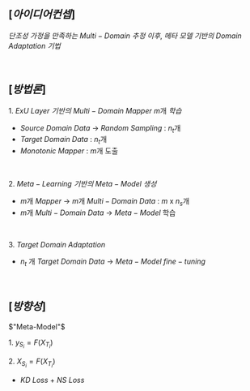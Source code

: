 $[아이디어 컨셉]$
-
$단조성$ $가정을$ $만족하는$ $Multi-Domain$ $추정$ $이후,$ $메타$ $모델$ $기반의$ $Domain$ $Adaptation$ $기법$  

<br/>

$[방법론]$
-
$1.$ $ExU$ $Layer$ $기반의$ $Multi-Domain$ $Mapper$ $m$개 $학습$
- $Source$ $Domain$ $Data$ -> $Random$ $Sampling$ : $n_{t}$개
- $Target$ $Domain$ $Data$ : $n_{t}$개
- $Monotonic$ $Mapper$ : $m$개 도출

<br/>

$2.$ $Meta-Learning$ $기반의$ $Meta-Model$ $생성$
- $m$개 $Mapper$ -> $m$개 $Multi-Domain$ $Data$ : $m$ x $n_{s}$개
- $m$개 $Multi-Domain$ $Data$ -> $Meta-Model$ 학습

<br/>

$3.$ $Target$ $Domain$ $Adaptation$
- $n_{t}$ 개 $Target$ $Domain$ $Data$ -> $Meta-Model$ $fine-tuning$

<br/>

$[방향성]$
-
$"Meta-Model"$

$1.$ $y_{S_i} = F(X_{T_i})$

$2.$ $X_{S_i} = F(X_{T_i})$
- $KD$ $Loss$ + $NS$ $Loss$
